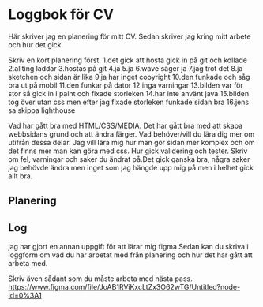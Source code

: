 # Loggbok för CV

Här skriver jag en planering för mitt CV.
Sedan skriver jag kring mitt arbete och hur det gick.

Skriv en kort planering först.
1.det gick att hosta gick in på git och kollade
2.allting laddar
3.hostas på git
4.ja
5.ja
6.wave säger ja
7.jag trot det
8.ja sketchen och sidan är lika
9.ja har inget copyright
10.den funkade och såg bra ut på mobil
11.den funkar på dator
12.inga varningar
13.bilden var för stor så gick in i paint och fixade storleken
14.har inte använt java
15.bilden tog över utan css men efter jag fixade storleken funkade sidan bra
16.jens sa skippa lighthouse

Vad har gått bra med HTML/CSS/MEDIA. Det har gått bra med att skapa webbsidans grund och att ändra färger.
Vad behöver/vill du lära dig mer om utifrån dessa delar. Jag vill lära mig hur man gör sidan mer komplex och om det finns mer man kan göra med css.
Hur gick validering och tester. Skriv om fel, varningar och saker du ändrat på.Det gick ganska bra, några saker jag behövde ändra men inget som jag hängde upp mig på men i helhet gick allt bra.

## Planering

## Log
jag har gjort en annan uppgift för att lärar mig figma
Sedan kan du skriva i loggform om vad du har arbetat med från planering och hur det har gått att arbeta med.

Skriv även sådant som du måste arbeta med nästa pass.
https://www.figma.com/file/JoAB1RViKxcLtZx3O62wTG/Untitled?node-id=0%3A1